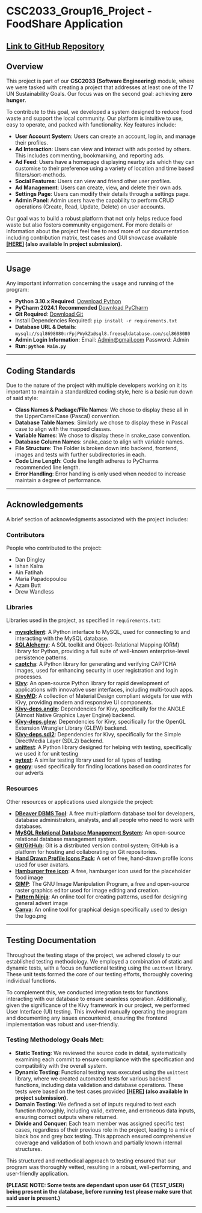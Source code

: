 # CSC2033_Group16_Project - FoodShare Application
## [Link to GitHub Repository](https://github.com/newcastleuniversity-computing/CSC2033_Group16_Project)

## Overview
This project is part of our **CSC2033 (Software Engineering)** module, where we were tasked with creating a project that addresses at least one of the 17 UN Sustainability Goals. Our focus was on the second goal: achieving **zero hunger**.

To contribute to this goal, we developed a system designed to reduce food waste and support the local community. Our platform is intuitive to use, easy to operate, and packed with functionality. Key features include:

- **User Account System**: Users can create an account, log in, and manage their profiles.
- **Ad Interaction**: Users can view and interact with ads posted by others. This includes commenting, bookmarking, and reporting ads.
- **Ad Feed**: Users have a homepage displaying nearby ads which they can customise to their preference using a variety of location and time based filters/sort-methods.
- **Social Features**: Users can view and friend other user profiles.
- **Ad Management**: Users can create, view, and delete their own ads.
- **Settings Page**: Users can modify their details through a settings page.
- **Admin Panel**: Admin users have the capability to perform CRUD operations (Create, Read, Update, Delete) on user accounts.

Our goal was to build a robust platform that not only helps reduce food waste but also fosters community engagement. For
more details or information about the project feel free to read more of our documentation including contribution matrix, test cases and GUI showcase available **[[HERE]](https://drive.google.com/drive/folders/15O2TDPTsKWFNmDfzp0SaDLAYDDbu0zBR?usp=sharing) (also available In project submission).**

---
## Usage
Any important information concerning the usage and running of the program:

- **Python 3.10.x Required**: [Download Python](https://www.python.org/downloads/release/python-31014/)
- **PyCharm 2024.1 Recommended** [Download PyCharm](https://www.jetbrains.com/pycharm/download/?section=windows)
- **Git Required**: [Download Git](https://git-scm.com/downloads)
- Install Dependencies Required: `pip install -r requirements.txt`
- **Database URL & Details**: `mysql://sql8698080:rFpjPWykZa@sql8.freesqldatabase.com/sql8698080`
- **Admin Login Information**: Email: Admin@gmail.com Password: Admin
- **Run: `python Main.py`**

---
## Coding Standards
Due to the nature of the project with multiple developers working on it its important to maintain a standardized coding
style, here is a basic run down of said style:
- **Class Names & Package/File Names**: We chose to display these all in the UpperCamelCase (Pascal) convention.
- **Database Table Names**: Similarly we chose to display these in Pascal case to align with the mapped classes.
- **Variable Names**: We chose to display these in snake_case convention.
- **Database Column Names**: snake_case to align with variable names.
- **File Structure**: The Folder is broken down into backend, frontend, images and tests with further subdirectories in
each.
- **Code Line Length**: Code line length adheres to PyCharms recommended line length.
- **Error Handling**: Error handling is only used when needed to increase maintain a degree of performance.
---
## Acknowledgements
A brief section of acknowledgments associated with the project includes:

### Contributors
People who contributed to the project:
- Dan Dingley
- Ishan Kalra
- Ain Fatihah
- Maria Papadopoulou
- Azam Butt
- Drew Wandless

### Libraries
Libraries used in the project, as specified in `requirements.txt`:
- **[mysqlclient](https://pypi.org/project/mysqlclient/)**: A Python interface to MySQL, used for connecting to and interacting with the MySQL database.
- **[SQLAlchemy](https://www.sqlalchemy.org/)**: A SQL toolkit and Object-Relational Mapping (ORM) library for Python, providing a full suite of well-known enterprise-level persistence patterns.
- **[captcha](https://pypi.org/project/captcha/)**: A Python library for generating and verifying CAPTCHA images, used for enhancing security in user registration and login processes.
- **[Kivy](https://kivy.org/#home)**: An open-source Python library for rapid development of applications with innovative user interfaces, including multi-touch apps.
- **[KivyMD](https://kivymd.readthedocs.io/en/latest/)**: A collection of Material Design compliant widgets for use with Kivy, providing modern and responsive UI components.
- **[Kivy-deps.angle](https://pypi.org/project/Kivy-deps.angle/)**: Dependencies for Kivy, specifically for the ANGLE (Almost Native Graphics Layer Engine) backend.
- **[Kivy-deps.glew](https://pypi.org/project/Kivy-deps.glew/)**: Dependencies for Kivy, specifically for the OpenGL Extension Wrangler Library (GLEW) backend.
- **[Kivy-deps.sdl2](https://pypi.org/project/Kivy-deps.sdl2/)**: Dependencies for Kivy, specifically for the Simple DirectMedia Layer (SDL2) backend.
- **[unittest](https://docs.python.org/3/library/unittest.html)**: A Python library designed for helping with testing, specifically we used it for unit testing
- **[pytest](https://docs.pytest.org/en/8.2.x/)**: A similar testing library used for all types of testing
- **[geopy](https://geopy.readthedocs.io/en/stable/)**: used specifically for finding locations based on coordinates for our adverts

### Resources
Other resources or applications used alongside the project:
- **[DBeaver DBMS Tool](https://dbeaver.io/)**: A free multi-platform database tool for developers, database administrators, analysts, and all people who need to work with databases.
- **[MySQL Relational Database Management System](https://www.mysql.com/)**: An open-source relational database management system.
- **[Git/GitHub](https://github.com/)**: Git is a distributed version control system; GitHub is a platform for hosting and collaborating on Git repositories.
- **[Hand Drawn Profile Icons Pack](https://www.freepik.com/free-vector/hand-drawn-different-profile-icons-pack_17863151.htm)**: A set of free, hand-drawn profile icons used for user avatars.
- **[Hamburger free icon](https://www.flaticon.com/free-icon/hamburger_2203132?term=burger&related_id=2203132)**: A free, hamburger icon used for the placeholder food image
- **[GIMP](https://www.gimp.org/)**: The GNU Image Manipulation Program, a free and open-source raster graphics editor used for image editing and creation.
- **[Pattern Ninja](https://patterninja.com/)**: An online tool for creating patterns, used for designing general advert image
- **[Canva](https://www.canva.com/)**: An online tool for graphical design specifically used to design the logo.png
---
## Testing Documentation

Throughout the testing stage of the project, we adhered closely to our established testing methodology. We employed a combination of static and dynamic tests, with a focus on functional testing using the `unittest` library. These unit tests formed the core of our testing efforts, thoroughly covering individual functions.

To complement this, we conducted integration tests for functions interacting with our database to ensure seamless operation. Additionally, given the significance of the Kivy framework in our project, we performed User Interface (UI) testing. This involved manually operating the program and documenting any issues encountered, ensuring the frontend implementation was robust and user-friendly.

### Testing Methodology Goals Met:

- **Static Testing**: We reviewed the source code in detail, systematically examining each commit to ensure compliance with the specification and compatibility with the overall system.
- **Dynamic Testing**: Functional testing was executed using the `unittest` library, where we created automated tests for various backend functions, including data validation and database operations. These tests were based on the test cases provided **[[HERE]](https://docs.google.com/document/d/1Tkr5HZA3srWEFO2Z04ICSavuXGv-pitTD4o5LDjENt8/edit?usp=sharing) (also available In project submission).**
- **Domain Testing**: We defined a set of inputs required to test each function thoroughly, including valid, extreme, and erroneous data inputs, ensuring correct outputs where returned.
- **Divide and Conquer**: Each team member was assigned specific test cases, regardless of their previous role in the project, leading to a mix of black box and grey box testing. This approach ensured comprehensive coverage and validation of both known and partially known internal structures.

This structured and methodical approach to testing ensured that our program was thoroughly vetted, resulting in a robust, well-performing, and user-friendly application.

**(PLEASE NOTE: Some tests are dependant upon user 64 (TEST_USER) being present in the database, before running test please make sure that said user is present.)** 

---
